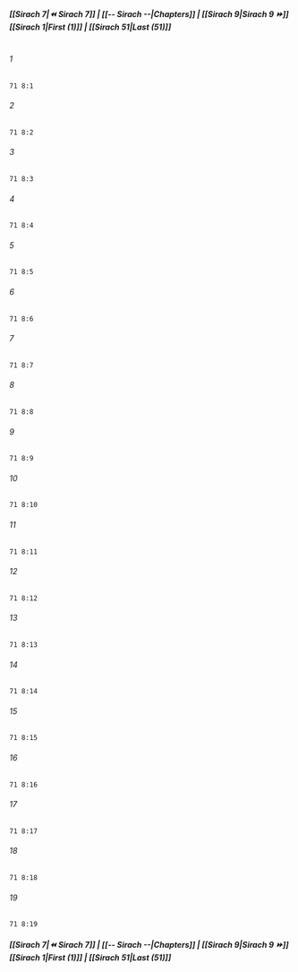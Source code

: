 
##### **[[Sirach 7|⏪ Sirach 7]] | [[-- Sirach --|Chapters]] | [[Sirach 9|Sirach 9 ⏩]]**<br>**[[Sirach 1|First (1)]] | [[Sirach 51|Last (51)]]**<br><br>

###### 1
``` verse
71 8:1
```
###### 2
``` verse
71 8:2
```
###### 3
``` verse
71 8:3
```
###### 4
``` verse
71 8:4
```
###### 5
``` verse
71 8:5
```
###### 6
``` verse
71 8:6
```
###### 7
``` verse
71 8:7
```
###### 8
``` verse
71 8:8
```
###### 9
``` verse
71 8:9
```
###### 10
``` verse
71 8:10
```
###### 11
``` verse
71 8:11
```
###### 12
``` verse
71 8:12
```
###### 13
``` verse
71 8:13
```
###### 14
``` verse
71 8:14
```
###### 15
``` verse
71 8:15
```
###### 16
``` verse
71 8:16
```
###### 17
``` verse
71 8:17
```
###### 18
``` verse
71 8:18
```
###### 19
``` verse
71 8:19
```

##### **[[Sirach 7|⏪ Sirach 7]] | [[-- Sirach --|Chapters]] | [[Sirach 9|Sirach 9 ⏩]]**<br>**[[Sirach 1|First (1)]] | [[Sirach 51|Last (51)]]**
